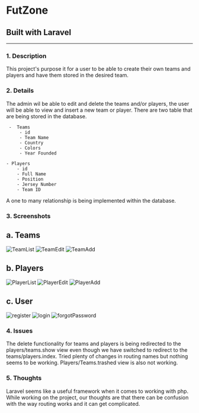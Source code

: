 # FutZone
## Built with Laravel
---------------------
### 1. Description
This project's purpose it for a user to be able to create their own teams and players and have them stored in the desired team.

### 2. Details
 The admin wil be able to edit and delete the teams and/or players, the user will be able to view and insert a new team or player.
 There are two table that are being stored in the database.
 
     -  Teams
         - id
         - Team Name
         - Country
         - Colors
         - Year Founded
         
    - Players
        - id
        - Full Name
        - Position
        - Jersey Number
        - Team ID
        
A one to many relationship is being implemented within the database.

### 3. Screenshots
a. Teams
-----------------------------------------
![TeamList](https://github.com/user-attachments/assets/806f1d25-79ea-413c-bbdd-7053d3d1d9eb)
![TeamEdit](https://github.com/user-attachments/assets/b8757c89-bf4a-4c4d-ac93-0989c9a9aa9b)
![TeamAdd](https://github.com/user-attachments/assets/50cddfa5-3b60-45af-a7d6-8ad2d57c30ac)


b. Players
----------------------------------------
![PlayerList](https://github.com/user-attachments/assets/a8d3be43-d893-45e6-bdbc-009ed343dbfc)
![PlayerEdit](https://github.com/user-attachments/assets/531a14ec-2cc5-40e7-a47d-1a05e0dae8a9)
![PlayerAdd](https://github.com/user-attachments/assets/20c3e56c-4c21-4204-8c15-d920486aa6a7)

c. User
---------------------------
![register](https://github.com/user-attachments/assets/488d5248-3696-4ba7-b1b0-43499d8ef587)
![login](https://github.com/user-attachments/assets/fbbed181-c49b-4dc5-829e-a5bdd90c8b7a)
![forgotPassword](https://github.com/user-attachments/assets/c8147508-7a30-4547-b24b-4ba52aeaec8b)

### 4. Issues
The delete functionality for teams and players is being redirected to the players/teams.show view even though we have switched to redirect to the teams/players.index. Tried plenty of changes in routing names but nothing seems to be working. Players/Teams.trashed view is also not working.

### 5. Thoughts
Laravel seems like a useful framework when it comes to working with php. While working on the project, our thoughts are that there can be confusion with the way routing works and it can get complicated. 

